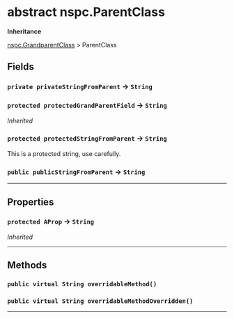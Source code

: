 # abstract nspc.ParentClass

**Inheritance**

[nspc.GrandparentClass](types/Misc-Group/nspc.GrandparentClass.md)
 &gt; 
ParentClass

## Fields

### `private privateStringFromParent` → `String`


### `protected protectedGrandParentField` → `String`

*Inherited*

### `protected protectedStringFromParent` → `String`


This is a protected string, use carefully.

### `public publicStringFromParent` → `String`


---
## Properties

### `protected AProp` → `String`

*Inherited*

---
## Methods
### `public virtual String overridableMethod()`
### `public virtual String overridableMethodOverridden()`
---
